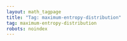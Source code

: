 ```yaml
---
layout: math_tagpage
title: "Tag: maximum-entropy-distribution"
tag: maximum-entropy-distribution
robots: noindex
---
```

